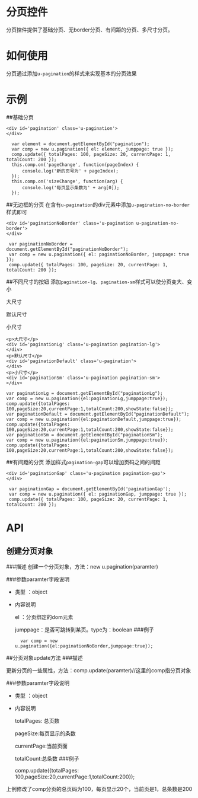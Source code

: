 # 分页控件

分页控件提供了基础分页、无border分页、有间距的分页、多尺寸分页。

# 如何使用

分页通过添加`u-pagination`的样式来实现基本的分页效果

# 示例


##基础分页
<div class="example-content"><div id='pagination' class='u-pagination'>
</div>
</div>
<script>  var element = document.getElementById("pagination");
  var comp = new u.pagination({ el: element, jumppage: true });
  comp.update({ totalPages: 100, pageSize: 20, currentPage: 1, totalCount: 200 });
  this.comp.on('pageChange', function(pageIndex) {
      console.log('新的页号为' + pageIndex);
  });
  this.comp.on('sizeChange', function(arg) {
      console.log('每页显示条数为' + arg[0]);
  });
</script>
<div class="examples-code"><pre><code>&lt;div id='pagination' class='u-pagination'>
&lt;/div></code></pre>
</div>
<div class="examples-code"><pre><code>  var element = document.getElementById("pagination");
  var comp = new u.pagination({ el: element, jumppage: true });
  comp.update({ totalPages: 100, pageSize: 20, currentPage: 1, totalCount: 200 });
  this.comp.on('pageChange', function(pageIndex) {
      console.log('新的页号为' + pageIndex);
  });
  this.comp.on('sizeChange', function(arg) {
      console.log('每页显示条数为' + arg[0]);
  });</code></pre>
</div>

##无边框的分页
在含有`u-pagination`的div元素中添加`u-pagination-no-border`样式即可
<div class="example-content"><div id='paginationNoBorder' class='u-pagination u-pagination-no-border'>
</div>
</div>
<script> var paginationNoBorder = document.getElementById("paginationNoBorder");
 var comp = new u.pagination({ el: paginationNoBorder, jumppage: true });
 comp.update({ totalPages: 100, pageSize: 20, currentPage: 1, totalCount: 200 });
</script>
<div class="examples-code"><pre><code>&lt;div id='paginationNoBorder' class='u-pagination u-pagination-no-border'>
&lt;/div></code></pre>
</div>
<div class="examples-code"><pre><code> var paginationNoBorder = document.getElementById("paginationNoBorder");
 var comp = new u.pagination({ el: paginationNoBorder, jumppage: true });
 comp.update({ totalPages: 100, pageSize: 20, currentPage: 1, totalCount: 200 });</code></pre>
</div>

##不同尺寸的按钮
添加`pagination-lg`、`pagination-sm`样式可以使分页变大、变小
<div class="example-content"><p>大尺寸</p>
<div id='paginationLg' class='u-pagination pagination-lg'>
</div>
<p>默认尺寸</p>
<div id='paginationDefault' class='u-pagination'>
</div>
<p>小尺寸</p>
<div id='paginationSm' class='u-pagination pagination-sm'>
</div>
</div>
<script>var paginationLg = document.getElementById("paginationLg");
var comp = new u.pagination({el:paginationLg,jumppage:true});
comp.update({totalPages: 100,pageSize:20,currentPage:1,totalCount:200,showState:false});
var paginationDefault = document.getElementById("paginationDefault");
var comp = new u.pagination({el:paginationDefault,jumppage:true});
comp.update({totalPages: 100,pageSize:20,currentPage:1,totalCount:200,showState:false});
var paginationSm = document.getElementById("paginationSm");
var comp = new u.pagination({el:paginationSm,jumppage:true});
comp.update({totalPages: 100,pageSize:20,currentPage:1,totalCount:200,showState:false});
</script>
<div class="examples-code"><pre><code>&lt;p>大尺寸&lt;/p>
&lt;div id='paginationLg' class='u-pagination pagination-lg'>
&lt;/div>
&lt;p>默认尺寸&lt;/p>
&lt;div id='paginationDefault' class='u-pagination'>
&lt;/div>
&lt;p>小尺寸&lt;/p>
&lt;div id='paginationSm' class='u-pagination pagination-sm'>
&lt;/div></code></pre>
</div>
<div class="examples-code"><pre><code>var paginationLg = document.getElementById("paginationLg");
var comp = new u.pagination({el:paginationLg,jumppage:true});
comp.update({totalPages: 100,pageSize:20,currentPage:1,totalCount:200,showState:false});
var paginationDefault = document.getElementById("paginationDefault");
var comp = new u.pagination({el:paginationDefault,jumppage:true});
comp.update({totalPages: 100,pageSize:20,currentPage:1,totalCount:200,showState:false});
var paginationSm = document.getElementById("paginationSm");
var comp = new u.pagination({el:paginationSm,jumppage:true});
comp.update({totalPages: 100,pageSize:20,currentPage:1,totalCount:200,showState:false});</code></pre>
</div>

##有间距的分页
添加样式`pagination-gap`可以增加页码之间的间距
<div class="example-content"><div id='paginationGap' class='u-pagination pagination-gap'>
</div>
</div>
<script> var paginationGap = document.getElementById('paginationGap');
 var comp = new u.pagination({ el: paginationGap, jumppage: true });
 comp.update({ totalPages: 100, pageSize: 20, currentPage: 1, totalCount: 200 });
</script>
<div class="examples-code"><pre><code>&lt;div id='paginationGap' class='u-pagination pagination-gap'>
&lt;/div></code></pre>
</div>
<div class="examples-code"><pre><code> var paginationGap = document.getElementById('paginationGap');
 var comp = new u.pagination({ el: paginationGap, jumppage: true });
 comp.update({ totalPages: 100, pageSize: 20, currentPage: 1, totalCount: 200 });</code></pre>
</div>


# API

## 创建分页对象

###描述
创建一个分页对象，方法：new u.pagination(paramter)

###参数paramter字段说明

* 类型 ：object
* 内容说明
	
	el ：分页绑定的dom元素

	jumppage：是否可跳转到某页。type为：boolean
###例子

		var comp = new u.pagination({el:paginationNoBorder,jumppage:true});

##分页对象update方法
###描述

更新分页的一些属性，方法：comp.update(paramter)//这里的comp指分页对象

###参数paramter字段说明
	
* 类型 ：object
* 内容说明

	totalPages: 总页数

	pageSize:每页显示的条数

	currentPage:当前页面
	
	totalCount:总条数
###例子

	comp.update({totalPages: 100,pageSize:20,currentPage:1,totalCount:200});

上例修改了comp分页的总页码为100，每页显示20个，当前页是1，总条数是200
	


